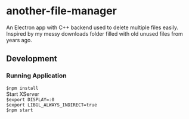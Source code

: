 # another-file-manager
An Electron app with C++ backend used to delete multiple files easily. Inspired by my messy downloads folder filled with old unused files from years ago.

## Development
### Running Application
`$npm install`\
Start XServer\
`$export DISPLAY=:0`\
`$export LIBGL_ALWAYS_INDIRECT=true`\
`$npm start`